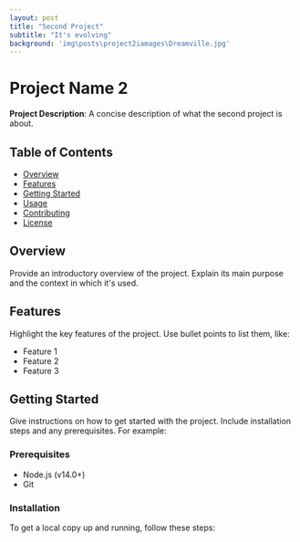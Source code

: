 ```yaml
---
layout: post
title: "Second Project"
subtitle: "It's evolving"
background: 'img\posts\project2iamages\Dreamville.jpg'
---
```


# Project Name 2

**Project Description**: A concise description of what the second project is about.

## Table of Contents

- [Overview](#overview)
- [Features](#features)
- [Getting Started](#getting-started)
- [Usage](#usage)
- [Contributing](#contributing)
- [License](#license)

## Overview

Provide an introductory overview of the project. Explain its main purpose and the context in which it's used.

## Features

Highlight the key features of the project. Use bullet points to list them, like:

- Feature 1
- Feature 2
- Feature 3

## Getting Started

Give instructions on how to get started with the project. Include installation steps and any prerequisites. For example:

### Prerequisites

- Node.js (v14.0+)
- Git

### Installation

To get a local copy up and running, follow these steps:

